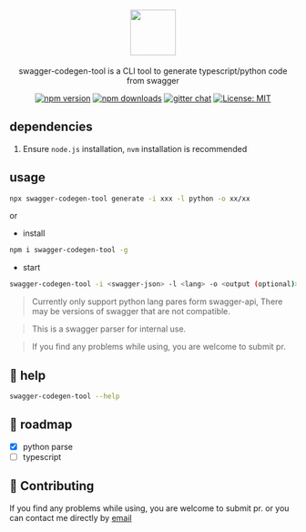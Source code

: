 
<h1 align="center">
   <b>
        <a href="https://github.com/sixdjango/swagger-codegen-tool.git"><img src="https://raw.githubusercontent.com/swagger-api/swagger.io/wordpress/images/assets/SWC-logo-clr.png" height="80"></a><br>
    </b>
</h1>

<p align="center">swagger-codegen-tool is a CLI tool to generate typescript/python code from swagger</p>


<div align="center">

[![npm version](https://img.shields.io/npm/v/swagger-codegen-tool.svg?style=flat-square)](https://www.npmjs.org/package/swagger-codegen-tool)
[![npm downloads](https://img.shields.io/npm/dm/swagger-codegen-tool.svg?style=flat-square)](https://npm-stat.com/charts.html?package=swagger-codegen-tool)
[![gitter chat](https://img.shields.io/gitter/room/mzabriskie/swagger-codegen-tool.svg?style=flat-square)](https://gitter.im/mzabriskie/swagger-codegen-tool)
[![License: MIT](https://img.shields.io/badge/License-MIT-yellow.svg)](https://opensource.org/licenses/MIT)

</div>

## dependencies
1. Ensure `node.js` installation, `nvm` installation is recommended

## usage

```bash
npx swagger-codegen-tool generate -i xxx -l python -o xx/xx
```
or

- install
```bash
npm i swagger-codegen-tool -g
```
- start
```bash
swagger-codegen-tool -i <swagger-json> -l <lang> -o <output (optional)>
```

> Currently only support python lang pares form swagger-api, There may be versions of swagger that are not compatible.

> This is a swagger parser for internal use.

> If you find any problems while using, you are welcome to submit pr.

## 📖 help
```bash
swagger-codegen-tool --help
```
### 

## 🤔 roadmap
- [x] python parse
- [ ] typescript

## 💁 Contributing
If you find any problems while using, you are welcome to submit pr. or you can contact me directly by <a href="mailto:six.django@gmail.com">email</a>

